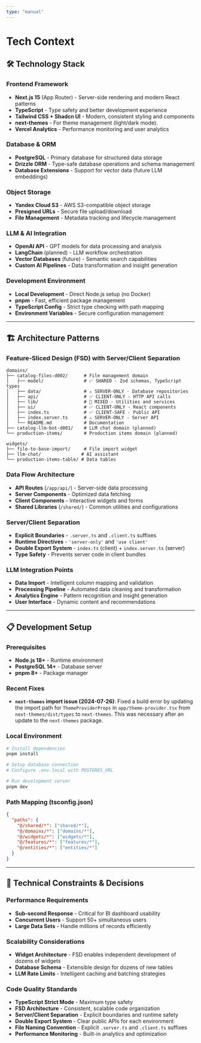 ```yaml
---
type: "manual"
---
```


# Tech Context

## 🛠️ Technology Stack

### Frontend Framework

- **Next.js 15** (App Router) - Server-side rendering and modern React patterns
- **TypeScript** - Type safety and better development experience
- **Tailwind CSS + Shadcn UI** - Modern, consistent styling and components
- **next-themes** - For theme management (light/dark mode).
- **Vercel Analytics** - Performance monitoring and user analytics

### Database & ORM

- **PostgreSQL** - Primary database for structured data storage
- **Drizzle ORM** - Type-safe database operations and schema management
- **Database Extensions** - Support for vector data (future LLM embeddings)

### Object Storage

- **Yandex Cloud S3** - AWS S3-compatible object storage
- **Presigned URLs** - Secure file upload/download
- **File Management** - Metadata tracking and lifecycle management

### LLM & AI Integration

- **OpenAI API** - GPT models for data processing and analysis
- **LangChain** (planned) - LLM workflow orchestration
- **Vector Databases** (future) - Semantic search capabilities
- **Custom AI Pipelines** - Data transformation and insight generation

### Development Environment

- **Local Development** - Direct Node.js setup (no Docker)
- **pnpm** - Fast, efficient package management
- **TypeScript Config** - Strict type checking with path mapping
- **Environment Variables** - Secure configuration management

---

## 🏗️ Architecture Patterns

### Feature-Sliced Design (FSD) with Server/Client Separation

```
domains/
├── catalog-files-d002/      # File management domain
│   ├── model/               # ✅ SHARED - Zod schemas, TypeScript types
│   ├── data/                # ⚠️ SERVER-ONLY - Database repositories
│   ├── api/                 # ✅ CLIENT-ONLY - HTTP API calls
│   ├── lib/                 # 🔄 MIXED - Utilities and services
│   ├── ui/                  # ✅ CLIENT-ONLY - React components
│   ├── index.ts             # ✅ CLIENT-SAFE - Public API
│   ├── index.server.ts      # ⚠️ SERVER-ONLY - Server API
│   └── README.md            # Documentation
├── catalog-llm-bot-d001/    # LLM chat domain (planned)
└── production-items/        # Production items domain (planned)

widgets/
├── file-to-base-import/     # File import widget
├── llm-chat/               # AI assistant
└── production-items-table/ # Data tables
```

### Data Flow Architecture

- **API Routes** (`/app/api/`) - Server-side data processing
- **Server Components** - Optimized data fetching
- **Client Components** - Interactive widgets and forms
- **Shared Libraries** (`/shared/`) - Common utilities and configurations

### Server/Client Separation

- **Explicit Boundaries** - `.server.ts` and `.client.ts` suffixes
- **Runtime Directives** - `'server-only'` and `'use client'`
- **Double Export System** - `index.ts` (client) + `index.server.ts` (server)
- **Type Safety** - Prevents server code in client bundles

### LLM Integration Points

- **Data Import** - Intelligent column mapping and validation
- **Processing Pipeline** - Automated data cleaning and transformation
- **Analytics Engine** - Pattern recognition and insight generation
- **User Interface** - Dynamic content and recommendations

---

## 📋 Development Setup

### Prerequisites

- **Node.js 18+** - Runtime environment
- **PostgreSQL 14+** - Database server
- **pnpm 8+** - Package manager

### Recent Fixes

- **`next-themes` import issue (2024-07-26)**: Fixed a build error by updating the import path for `ThemeProviderProps` in `app/theme-provider.tsx` from `next-themes/dist/types` to `next-themes`. This was necessary after an update to the `next-themes` package.

### Local Environment

```bash
# Install dependencies
pnpm install

# Setup database connection
# Configure .env.local with POSTGRES_URL

# Run development server
pnpm dev
```

### Path Mapping (tsconfig.json)

```json
{
  "paths": {
    "@/shared/*": ["shared/*"],
    "@/domains/*": ["domains/*"],
    "@/widgets/*": ["widgets/*"],
    "@/features/*": ["features/*"],
    "@/entities/*": ["entities/*"]
  }
}
```

---

## 🔧 Technical Constraints & Decisions

### Performance Requirements

- **Sub-second Response** - Critical for BI dashboard usability
- **Concurrent Users** - Support 50+ simultaneous users
- **Large Data Sets** - Handle millions of records efficiently

### Scalability Considerations

- **Widget Architecture** - FSD enables independent development of dozens of widgets
- **Database Schema** - Extensible design for dozens of new tables
- **LLM Rate Limits** - Intelligent caching and batching strategies

### Code Quality Standards

- **TypeScript Strict Mode** - Maximum type safety
- **FSD Architecture** - Consistent, scalable code organization
- **Server/Client Separation** - Explicit boundaries and runtime safety
- **Double Export System** - Clear public APIs for each environment
- **File Naming Convention** - Explicit `.server.ts` and `.client.ts` suffixes
- **Performance Monitoring** - Built-in analytics and optimization
